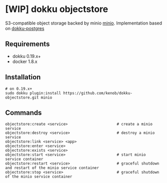 # [WIP] dokku objectstore

S3-compatible object storage backed by minio [minio](https://min.io). Implementation based on [dokku-postgres](https://github.com/dokku/dokku-postgres)

## Requirements

- dokku 0.19.x+
- docker 1.8.x

## Installation

```shell
# on 0.19.x+
sudo dokku plugin:install https://github.com/kenob/dokku-objectstore.git minio
```

## Commands

```
objectstore:create <service>                      # create a minio service
objectstore:destroy <service>                     # destroy a minio service
objectstore:link <service> <app>                  
objectstore:enter <service>
objectstore:exists <service>
objectstore:start <service>                       # start minio service container
objectstore:restart <service>                     # graceful shutdown and restart of the minio service container
objectstore:stop <service>                        # graceful shutdown of the minio service container
```
